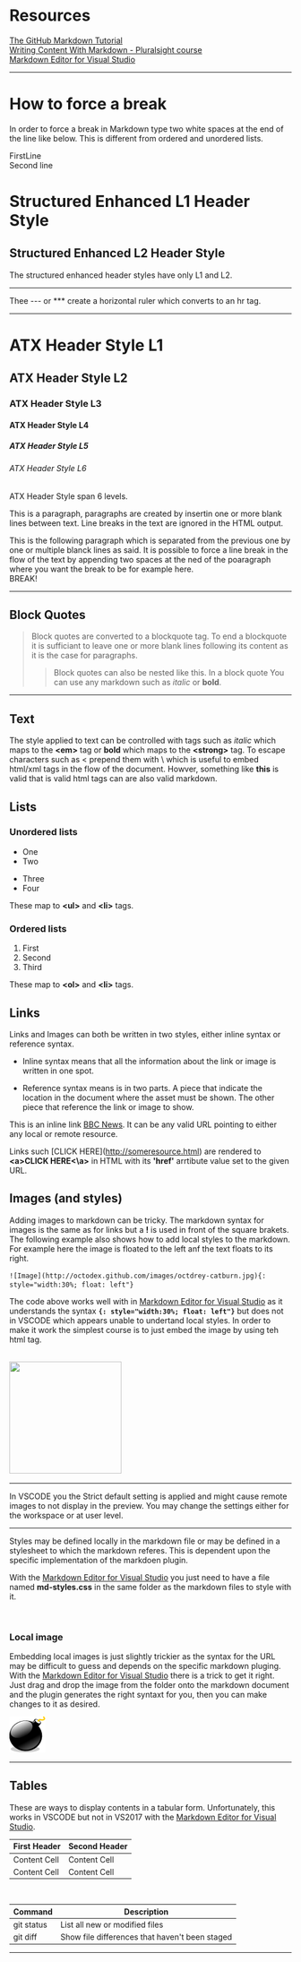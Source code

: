 # Resources

[The GitHub Markdown Tutorial](https://www.markdowntutorial.com/)  
[Writing Content With Markdown - Pluralsight course](https://app.pluralsight.com/library/courses/writing-content-with-markdown/table-of-contents)  
[Markdown Editor for Visual Studio](https://marketplace.visualstudio.com/items?itemName=MadsKristensen.MarkdownEditor)  

***

# How to force a break

In order to force a break in Markdown type two white spaces at the end of the line like 
below. This is different from ordered and unordered lists.  
  
FirstLine  
Second line  

Structured Enhanced L1 Header Style
==
Structured Enhanced L2 Header Style
-
The structured enhanced header styles have only L1 and L2.

---

Thee --- or *** create a horizontal ruler which converts to an hr tag.

***

# ATX Header Style L1
## ATX Header Style L2
### ATX Header Style L3
#### ATX Header Style L4
##### ATX Header Style L5
###### ATX Header Style L6

ATX Header Style span 6 levels.

This is a paragraph, paragraphs are created by insertin one or more blank 
lines between text. Line breaks in the text are ignored in the HTML output.

This is the following paragraph which is separated from the previous one by 
one or multiple blanck lines as said. It is possible to force a line break
in the flow of the text by appending two spaces at the ned of the poaragraph 
where you want the break to be for example here.   
BREAK!

***

## Block Quotes

> Block quotes are converted to a blockquote tag. To end a blockquote it is 
> sufficiant to leave one or more blank lines following its content as it is
> the case for paragraphs. 
> > Block quotes can also be nested like this.
> > In a block quote You can use any markdown such as _italic_  or **bold**.

***

## Text

The style applied to text can be controlled with tags such as _italic_ which 
maps to the **\<em>** tag or **bold** which maps to the **\<strong>** tag.
To escape characters such as < prepend them with \ which is useful to embed 
html/xml tags in the flow of the document. Howver, something like 
<strong>this</strong> is valid that is valid html tags can are also valid 
markdown.  

## Lists

### Unordered lists
- One 
- Two
* Three
* Four

These map to **\<ul>** and **\<li>** tags.

### Ordered lists
1. First
2. Second
3. Third

These map to **\<ol>** and **\<li>** tags.

## Links

Links and Images can both be written in two styles, either inline syntax or 
reference syntax.

- Inline syntax means that all the information about the link or image is written in one 
spot.

- Reference syntax means is in two parts. A piece that indicate the location in the document
where the asset must be shown. The other piece that reference the link or image to show.  

This is an inline link [BBC News](http://www.bbc.co.uk/news). It can be any valid URL pointing 
to either any local or remote resource. 

Links such \[CLICK HERE](http://someresource.html) are rendered to **\<a>CLICK HERE\<\a>** in 
HTML with its **'href'** arrtibute value set to the given URL. 

## Images (and styles)

Adding images to markdown can be tricky. The markdown syntax for images is the same as for links but a **!** is used in front of the square brakets. The following example also shows how to add local styles 
to the markdown. For example here the image is floated to the left anf the text floats to its right. 

```
![Image](http://octodex.github.com/images/octdrey-catburn.jpg){: style="width:30%; float: left"}
```

The code above works well with in [Markdown Editor for Visual Studio](https://marketplace.visualstudio.com/items?) as it understands the syntax __`{: style="width:30%; float: left"}`__ but does not in VSCODE which appears unable to undertand local styles. In order to make it work the simplest course is to just embed the image by using teh html tag.

</br>

<img src="http://octodex.github.com/images/octdrey-catburn.jpg" width="200" height="200" />

***

In VSCODE you the Strict default setting is applied and might cause remote images to not display in the preview. You may change the settings either for the workspace or at user level.   

***

Styles may be defined locally in the markdown file or may be defined in a stylesheet to which the 
markdown referes. This is dependent upon the specific implementation of the markdoen plugin.  

With the [Markdown Editor for Visual Studio](https://marketplace.visualstudio.com/items?itemName=MadsKristensen.MarkdownEditor)
you just need to have a file named **md-styles.css** in the same folder as the markdown files to 
style with it.

</br>

### Local image

Embedding local images is just slightly trickier as the syntax for the URL may be difficult to guess
and depends on the specific markdown pluging. With the  [Markdown Editor for Visual Studio](https://marketplace.visualstudio.com/items?itemName=MadsKristensen.MarkdownEditor)
there is a trick to get it right. Just drag and drop the image from the folder onto the markdown 
document and the plugin generates the right syntaxt for you, then you can make changes to it as desired.  

![Bomb](Bomb.png)

***

## Tables

These are ways to display contents in a tabular form. Unfortunately, this works in VSCODE but not in VS2017 with the [Markdown Editor for Visual Studio](https://marketplace.visualstudio.com/items?).

First Header  | Second Header
------------- | -------------
Content Cell  | Content Cell
Content Cell  | Content Cell

</br>

| Command | Description |
| --- | --- |
| git status | List all new or modified files |
| git diff | Show file differences that haven't been staged |


***

